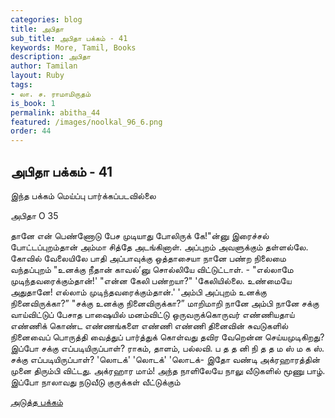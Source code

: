 ```yaml
---
categories: blog
title: அபிதா
sub_title: அபிதா பக்கம் - 41
keywords: More, Tamil, Books
description: அபிதா
author: Tamilan
layout: Ruby
tags:
- லா. ச. ராமாமிருதம்
is_book: 1
permalink: abitha_44
featured: /images/noolkal_96_6.png
order: 44
---
```

## அபிதா பக்கம் - 41

இந்த பக்கம் மெய்ப்பு பார்க்கப்படவில்லை

﻿அபிதா O 35

தானே என் பெண்ணோடு பேச முடியாது போலிருக் கே!"ன்னு இரைச்சல் போட்டப்புறம்தான் அம்மா சித்தே அடங்கினாள். அப்புறம் அவளுக்கும் தள்ளல்லே. கோவில் வேலையிலே பாதி அப்பாவுக்கு ஒத்தாசையா நானே பண்ற நிலைமை வந்தப்புறம் "உனக்கு நீதான் காவல்’னு சொல்லியே விட்டுட்டாள். - "எல்லாமே முடிந்தவரைக்கும்தான்!' "என்ன கேலி பண்றயா?" 'கேலியில்லை. உண்மையே அதுதானே! எல்லாம் முடிந்தவரைக்கும்தான்.' 'அம்பி அப்புறம் உனக்கு நினைவிருக்கா?” "சக்கு உனக்கு நினைவிருக்கா?” மாறிமாறி நானே அம்பி நானே சக்கு வாய்விட்டுப் பேசாத பாஷையில் மனம்விட்டு ஒருவருக்கொருவர் எண்ணியதாய் எண்ணிக் கொண்ட எண்ணங்களை எண்ணி எண்ணி தினைவின் சுவடுகளில் நினைவைப் பொருத்தி வைத்துப் பார்த்துக் கொள்வது தவிர வேறென்ன செய்யமுடிகிறது? இப்போ சக்கு எப்படியிருப்பாள்? ராகம், தாளம், பல்லவி. ப த த னி நி த த ம ஸ் ம க ஸ். சக்கு எப்படியிருப்பாள்? 'லொடக்' 'லொடக்' 'லொடக்- இதோ வண்டி அக்ரஹாரத்தின் முனை திரும்பி விட்டது. அக்ரஹார மாம்! அந்த நாளிலேயே நாலு வீடுகளில் மூணு பாழ். இப்போ நாலாவது நடுவீடு குருக்கள் வீட்டுக்கும்

[அடுத்த பக்கம்](abitha_45)